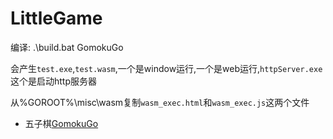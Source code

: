# LittleGame

编译: .\build.bat GomokuGo

会产生`test.exe`,`test.wasm`,一个是window运行,一个是web运行,`httpServer.exe`这个是启动http服务器

从%GOROOT%\misc\wasm复制`wasm_exec.html`和`wasm_exec.js`这两个文件

* 五子棋[GomokuGo](GomokuGo)

